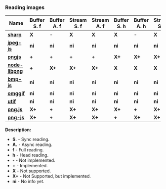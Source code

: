 ### Reading images

| **Name** | **Buffer S. f** | **Buffer A. f** | **Stream S. f** | **Stream A. f** | **Buffer S. h** | **Buffer A. h** | **Stream S. h** | **Stream A. h** |
| --- | --- | --- | --- | --- | --- | --- | --- | --- |
| [**sharp**](https://github.com/lovell/sharp) | **X** | **-** | **X** | **X** | **X** | **-** | **X** | **X** |
| [**jpeg-js**](https://github.com/eugeneware/jpeg-js) | **ni** | **ni** | **ni** | **ni** | **ni** | **ni** | **ni** | **ni** |
| [**pngjs**](https://github.com/lukeapage/pngjs) | **+** | **+** | **+** | **+** | **X+** | **X+** | **X+** | **X+** |
| [**node-libpng**](https://github.com/Prior99/node-libpng) | **+** | **X+** | **X+** | **X+** | **X** | **X** | **X** | **X** |
| [**bmp-js**](https://github.com/shaozilee/bmp-js) | **ni** | **ni** | **ni** | **ni** | **ni** | **ni** | **ni** | **ni** |
| [**omggif**](https://github.com/deanm/omggif) | **ni** | **ni** | **ni** | **ni** | **ni** | **ni** | **ni** | **ni** |
| [**utif**](https://github.com/photopea/UTIF.js) | **ni** | **ni** | **ni** | **ni** | **ni** | **ni** | **ni** | **ni** |
| [**png.js**](https://github.com/arian/pngjs) | **X+** | **+** | **X+** | **X+** | **X+** | **+** | **X+** | **X+** |
| [**png-js**](https://github.com/foliojs/png.js) | **X+** | **+** | **X+** | **X+** | **+** | **X+** | **X+** | **X+** |

**Description:**
* **S.** - Sync reading.
* **A.** - Async reading.
* **f** - Full reading.
* **h** - Head reading.
* **-** - Not implemented.
* **+** - Implemented.
* **X** - Not supported.
* **X+** - Not Supported, but implemented.
* **ni** - No info yet.